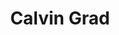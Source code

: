 ---
title: "Calvin Grad"
category: "Solo Work"
description: "Solo music project"
order: 1
links:
  - text: "Bandcamp"
    url: "https://calvingrad.bandcamp.com/"
  - text: "Hey Grandma Music Video"
    url: "https://youtu.be/IO-4tD-rjR4?si=ln4gseNmZ3kvE0N6"
active: true
--- 